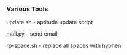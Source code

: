 ### Various Tools

update.sh - aptitude update script

mail.py - send email

rp-space.sh - replace all spaces with hyphen

